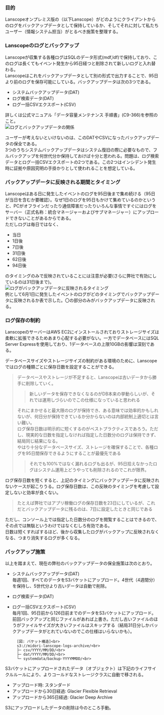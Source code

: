### 目的
Lanscopeオンプレミス版の（以下Lanscope）がどのようにクライアントからのログをバックアップデータとして保持しているか、そしてそれに対して私たちユーザー（情報システム担当）がとるべき施策を整理する。

### Lanscopeのログとバックアップ
Lanscopeが収集する各種ログはSQLのデータ形式(mdf,ldf)で保持しており、このログは長くてもイベント発生から95日経つと削除されて新しいログと入れ替わる。<br>
Lanscopeはこれをバックアップデータとして別の形式で出力することで、95日より前のログを保存可能にしている。バックアップデータは次の3つである。<br>
- システムバックアップデータ(DAT)<br>
- ログ検索データ(DAT)<br>
- ログ一括CSVエクスポート(CSV)<br>

詳しくは公式マニュアル「データ容量メンテナンス 手順書」(C9-366)を参照のこと。<br>
![ログとバックアップデータの関係](https://github.com/user-attachments/assets/b5430a33-9962-459c-b5ef-91c503f7659c "ログとバックアップデータの関係")<br>

ユーザーが考えないといけないのは、このDATやCSVになったバックアップデータの保全である。<br>
3つのうちシステムバックアップデータはシステム復旧の際に必要なもので、フルバックアップを何世代分か保持しておけば十分と思われる。問題は、ログ検索データとログ一括CSVエクスポートの2つである。この2つはインシデント発生時に証拠や原因究明の手掛かりとして使われることを想定している。<br>

### バックアップデータに反映される期間とタイミング

Lanscopeはある日に発生したイベントのログを95日後まで集め続ける（95日が当日を含むか要確認）。なぜ1日のログを95日もかけて集めているのかというと、PCがオフラインだったり通信障害だったりいろんな事情ですぐにはログをサーバー（正式名称：統合マネージャーおよびサブマネージャー）にアップロードできないことがあるからである。<br>
ただしログは毎日ではなく、
- 当日
- 1日後
- 7日後
- 31日後
- 62日後
- 94日後

のタイミングのみで反映されていることには注意が必要(さらに弊社で有効にしているのは31日後まで)。<br>
![ログがバックアップデータに反映されるタイミング](https://github.com/user-attachments/assets/f2c9ff13-4dc2-4e11-b5f9-ee465589f8fa "ログがバックアップデータに反映されるタイミング")<br>
例として6月1日に発生したイベントのログがどのタイミングでバックアップデータに反映されるか表で示した。〇の部分のみがバックアップデータに反映される。<br>

### ログ保存の制約

LanscopeのサーバーはAWS EC2にインストールされておりストレージサイズは柔軟に拡張できるためあまり心配する必要がない。一方でデータベースにはSQL Server Expressを使用しており、1データベースの上限10GBの影響は深刻である。<br>

データベースサイズやストレージサイズの制約がある環境のために、Lanscopeではログの種類ごとに保存日数を設定することができる。<br>

> データベースやストレージが不足すると、Lanscopeは古いデータから勝手に削除していく。<br>
> >新しいデータを保存できなくなるのがDB本来の挙動らしいが、それでは運用しづらいのでこの仕様になっていると思われる<br>
>
> それにまかせると最大限のログが保持でき、ある意味では効率的かもしれないが、何日分が保持できているか分からないのは内部統制上適切とは言い難い。<br>
> ログ保存日数は明示的に短くするのがベストプラクティスであろう。ただし、現実的な日数を指定しなければ指定した日数分のログは保持できず、結局同じ結果になる。<br>
> やはり十分なデータベースサイズ、ストレージを確保することで、各種ログを95日間保存できるようにすることが最優先である<br>
> >それでも100%ではなく漏れるログも出るが、95日拾えなかったログはシステム運用上どうやっても削除されるのでこれが限界。<br>

ログ保存日数を短くすると、上記のタイミングにバックアップデータに反映されないケースが起こりうる。ログ保存日数は、この反映のタイミングを考慮して設定しないと効率が良くない。<br>
> たとえば弊社ではアプリ稼働ログの保存日数を23日にしているが、これだとバックアップデータに残るのは、7日に設定したときと同じである<br>

ただし、コンソール上では指定した日数分のログを閲覧することはできるので、その点では無駄というわけではなくむしろ有効である。<br>
日数は短くすればするほど、後から収集したログがバックアップに反映されなくなる、つまり消失するログが多くなる。

### バックアップ施策

以上を踏まえて、現在の弊社のバックアップデータの保全施策は次のとおり。<br>
- システムバックアップデータ(DAT)<br>
毎週1回、すべてのデータをS3バケットにアップロード。4世代（4週間分）を保持し、5世代分より古いデータは自動で削除。<br>
- ログ検索データ(DAT)<br>
- ログ一括CSVエクスポート(CSV)<br>
毎月1回、95日前から126日前までのデータをS3バケットにアップロード。前回バックアップと同じファイルがあれば上書き。ただし古いファイルのほうがファイルサイズが大きいファイルはスキップする（結局31日分しかバックアップデータがとれていないのでこの仕様はいらないかも）。<br>

        [図: バケット構造]<br>
        s3://midori-lanscope-logs-archive/<br>
        ├─ csv/YYYY/MM/DD/<br>
        ├─ dat/YYYY/MM/DD/<br>
        └─ systemdata/backup-YYYYMMDD/<br>

S3バケットにアップロードされたデータ（オブジェクト）は下記のライフサイクルルールにより、よりコールドなストレージクラスに自動で移される。<br>
- アップロード時: スタンダード<br>
- アップロードから30日経過: Glacier Flexible Retrieval<br>
- アップロードから365日経過: Glacier Deep Archive<br>

S3にアップロードしたデータの削除は今のところ手動。<br>
